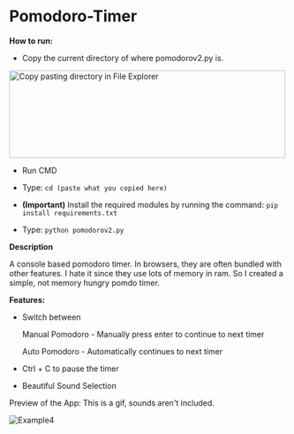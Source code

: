 # Pomodoro-Timer



**How to run:**

- Copy the current directory of where pomodorov2.py is.

<img src="https://user-images.githubusercontent.com/85435538/129130515-8625f725-7b4e-43ba-8d4f-21b3d44c2277.gif" alt="Copy pasting directory in File Explorer" width="500" height='158'/>

- Run CMD

- Type:  `cd (paste what you copied here)`
- **(Important)** Install the required modules by running the command: `pip install requirements.txt`
- Type:  `python pomodorov2.py`

**Description**

A console based pomodoro timer. In browsers, they are often bundled with other features. I hate it since they use lots of memory in ram. 
So I created a simple, not memory hungry pomdo timer.


**Features:**

- Switch between 

  Manual Pomodoro - Manually press enter to continue to next timer

  Auto Pomodoro - Automatically continues to next timer

- Ctrl + C to pause the timer
- Beautiful Sound Selection

Preview of the App:
This is a gif, sounds aren't included.

![Example4](https://user-images.githubusercontent.com/85435538/129162800-84b3216c-8d40-4cd0-ab9a-c35cbc6aaed4.gif)
